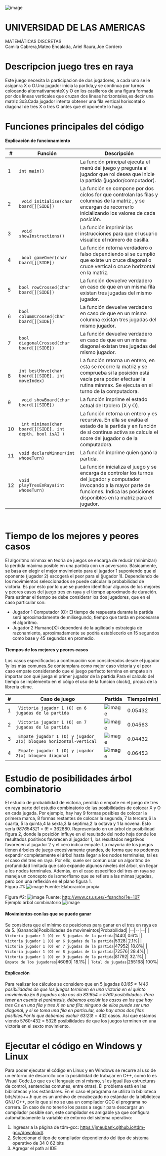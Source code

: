 ![image](https://user-images.githubusercontent.com/121684145/210482534-addf3a21-797c-43dc-8ce6-d7ee6883ad76.png)
<br/>
# UNIVERSIDAD DE LAS AMERICAS
MATEMÁTICAS DISCRETAS<br/>
Camila Cabrera,Mateo Encalada, Ariel Raura,Joe Cordero

# Descripcion juego tres en raya
Este juego necesita la participacion de dos jugadores, a cada uno se le asiganra X o O.Una jugador inicia la partida,y se continua por turnos colocando alternativamenteX y O en los casilleros de una figura formada por dos líneas verticales que cruzan dos líneas horizontales,es decir una matriz 3x3.Cada jugador intenta obtener una fila vertical horixontal o diagonal de tres X o tres O antes que el oponente lo haga.
# Funciones principales del código
#### **Explicación de funcionamiento**
|#|Función|Descripción|
|--|--|--|
|1|` int main() `| La función principal ejecuta el menú del juego y pregunta al jugador que rol desea que inicie la partida (jugador/computador).|
|2|` void initialise(char board[][SIDE])`| La función se compone por dos ciclos for que controlan las filas y columnas de la matriz , y se encargan de recorrerlo inicializando los valores de cada posición.|
|3|` void showInstructions()`|La función imprimir las instrucciones para que el usuario visualice el número de casilla.|
|4|` bool gameOver(char board[][SIDE])`| La función retorna verdadero o falso dependiendo si se cumplió que existe un cruce diagonal o cruce vertical o cruce horizontal en la matriz.|
|5|` bool rowCrossed(char board[][SIDE]) `| La función devuelve verdadero en caso de que en un misma fila existan tres jugadas del mismo jugador.|
|6|` bool columnCrossed(char board[][SIDE]) `| La función devuelve verdadero en caso de que en un misma columna existan tres jugadas del mismo jugador.|
|7|` bool diagonalCrossed(char board[][SIDE]) `| La función devuelve verdadero en caso de que en un misma diagonal existan tres jugadas del mismo jugador.|
|8|` int bestMove(char board[][SIDE], int moveIndex) `| La función retorna un entero, en esta se recorre la matriz y se comprueba si la posición está vacía para poder efectuar la rutina minmax. Se ejecuta en el turno de la computadora. |
|9|` void showBoard(char board[][SIDE])`| La función imprime el estado actual del tablero (X y O).|
|10|` int minimax(char board[][SIDE], int depth, bool isAI )`| La función retorna un entero	y es recursiva. En ella se evalúa el estado de la partida y en función de si continua activa se calcula el score del jugador o de la computadora. |
|11|` void declareWinner(int whoseTurn) `| La función imprime quien ganó la partida.|
|12|` void playTresEnRaya(int whoseTurn) `| La función inicializa el juego y se encarga de controlar los turnos del jugador y computador invocando a la mayor parte de funciones. Indica las posiciones disponibles en la matriz para el jugador. |

<br/>

# Tiempo de los mejores y peores casos 
El algoritmo minmax en teoría de juegos se encarga de reducir (minimizar) la pérdida máxima posible en una partida con un adversario. Básicamente, se basa en elegir el mejor movimiento para el jugador 1 suponiendo que el oponente (jugador 2) escogerá el peor para el (jugador 1). Dependiendo de los movimientos seleccionados se puede calcular la probabilidad de victoria. Es por esto por lo que se pueden identificar algunos de los mejores y peores casos del juego tres en raya y el tiempo aproximado de duración. Para estimar el tiempo se debe considerar los dos jugadores, que en el caso particular son:
* Jugador 1 Computador (O): El tiempo de respuesta durante la partida será aproximadamente de milisegundo, tiempo que tarda en procesarse el algoritmo.
* Jugador 2 Humano(X): dependerá de la agilidad y estrategia de razonamiento, aproximadamente se podría establecerlo en 15 segundos como base y 45 segundos en promedio. 
#### **Tiempos de los mejores y peores casos**
Los casos especificados a continuación son considerados desde el jugador 1y los más comunes.Se contemplara como mejor caso victoria y el peor caso empate considerando que el juego perfecto termina en empate sin importar con qué juega el primer jugador de la partida.Para el calculo del tiempo se implemento en el cóigo el uso de la funcion clock(), propia de la libreria ctime.

|#|Caso de juego|Partida|Tiempo(min)|
|--|--|--|--|
|1|` Victoria jugador 1 (O) en 6 jugadas de la partida`|![image](https://user-images.githubusercontent.com/121684145/210283517-e380eb6a-536e-466f-b0a2-a9a64eb43413.png)| 0.05432|
|2|` Victoria jugador 1 (O) en 7 jugadas de la partida`|![image](https://user-images.githubusercontent.com/121684145/210283525-4908d0b0-2333-4378-9aec-7ca298d7bb50.png)| 0.04563|
|3|` Empate jugador 1 (O) y jugador 2(x) bloqueo horizontal-vertical`|![image](https://user-images.githubusercontent.com/121684145/210283550-2e1edb55-3891-49dc-aa63-8430c4b701c6.png)| 0.04432|
|4|` Empate jugador 1 (O) y jugador 2(x) bloqueo diagonal`|![image](https://user-images.githubusercontent.com/121684145/210283553-1810c2bd-d3a2-4155-88fd-5feabc233675.png)| 0.06453|

# Estudio de posibilidades árbol combinatorio 
El estudio de probabilidad de victoria, perdida o empate en el juego de tres en raya parte del estudio combinatorio de las posibilidades de colocar X y O en cada jugada. Por ejemplo, hay hay 9 formas posibles de colocar la primera marca, 8 formas restantes de colocar la segunda, 7 la tercera,6 la cuarta, 5 la quinta,4 la sexta,3 la septima,2 la octava y 1 la novena. Esto sería 9*8*7*6*5*4*3*2*1 = 9! = 362880. Representado en un árbol de posibilidad figura 2, donde la posición influye en el resultado del nodo hoja donde los resultados positivos favorecen al jugador 1, los resultados negativos favorecen al jugador 2 y el cero indica empate. La mayoría de los juegos tienen árboles de juego excesivamente grandes, de forma que no podemos expandir completamente el árbol hasta llegar a los nodos terminales, tal es el caso del tres en raya. Por ello, suele ser común usar un algoritmo de profundidad limitada que solo expande algunos niveles del árbol, sin llegar a los nodos terminales. Además, en el caso especifico del tres en raya se maneja un concepto de isomorfismo que se refiere a las mimas jugadas, pero con una reflexión en el plano figura 1.
<br/>
Figura #1:
![image](https://user-images.githubusercontent.com/121684145/210283645-ec5d9348-49a7-4663-b30f-7b43ad0dc169.png)
Fuente: Elaboración propia
<br/><br/> 
Figura #2:
![image](https://user-images.githubusercontent.com/121684145/210283736-f8d73139-f751-4414-ad09-c7761d0ac59b.png)
Fuente: http://www.cs.us.es/~fsancho/?e=107
<br/>
Ejemplo árbol combinatorio
![image](https://user-images.githubusercontent.com/121684145/210299095-9bfe7eb4-5190-4c2d-95e2-b3f48950c113.png)

#### **Movimientos con las que se puede ganar**
Se considera que el mínimo de posiciones para ganar en el tres en raya es de 5.
|Ganancia|Posibilidades de movimeintos|Probabilidad|
|--|--|--|
|` Victoria jugador 1 (O) en 5 jugadas de la partida`|1440| 0.6%|
|` Victoria jugador 1 (O) en 6 jugadas de la partida`|5328| 2.1%|
|` Victoria jugador 1 (O) en 7 jugadas de la partida`|47952| 18.8%|
|` Victoria jugador 1 (O) en 8 jugadas de la partida`|72576| 28.4%|
|` Victoria jugador 1 (O) en 9 jugadas de la partida`|81792| 32.1%|
|` Empate de los jugadores`|46080| 18.1%|
|` Total de jugadas`|255168| 100%|
#### **Explicación**
Para realizar los cálculos se considero que en 5 jugadas 8*3!*6*5 = 1440 posibilidades de que los juegos terminen en una victoria en el quinto movimiento.En 6 jugadas esto nos da 8*3!*6*5*4 = 5760 posibilidades. Para tener en cuenta el paréntesis, debemos excluir los casos en los que hay tres Os en una fila y tres X en una fila: ninguno de ellos puede ser una diagonal, y si se toma una fila en particular, solo hay otras dos filas posibles.Por lo que debemos excluir 6*3!*2*3! = 432 casos. Así que estamos viendo 5760-432 = 5328 posibilidades de que los juegos terminen en una victoria en el sexto movimiento.
# Ejecutar el código en Windows y Linux 

Para poder ejecutar el código en Linux y en Windows se recurre al uso de un entorno de desarrollo con la posibilidad de trabajar en C++, como lo es Visual Code.Lo que es el lenguaje en sí mismo, sí es igual (las estructuras de control, sentencias comunes, entre otras). El problema está en las bibliotecas y los estándares. En el caso el programa se utiliza la biblioteca bits/stdc++.h que es un archivo de encabezado no estándar de la biblioteca GNU C++, por lo que si no se usa un compilador GCC el programa no correra. En caso de no tenerlo los pasos a seguir para descargar un compilador posible son, este compilador es amigable ya que configura automáticamente la variable de entorno del sistema operativo:
1.	Ingresar a la página de tdm-gcc: https://jmeubank.github.io/tdm-gcc/download/. 
2.	Seleccionar el tipo de compilador dependiendo del tipo de sistema operativo de 34 0 62 bits
3.	Agregar el path al IDE


